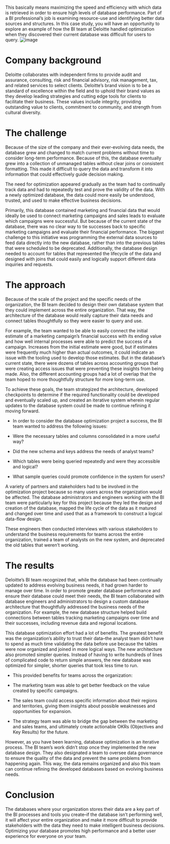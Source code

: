 This basically means maximizing the speed and efficiency with which data is retrieved in order to ensure high levels of database performance. Part of a BI professional’s job is examining resource-use and identifying better data sources and structures. In this case study, you will have an opportunity to explore an example of how the BI team at Deloitte handled optimization when they discovered their current database was difficult for users to query. 
![image](https://github.com/user-attachments/assets/be55f221-4803-4a5f-a53b-48cf960f5133)

# Company background
Deloitte collaborates with independent firms to provide audit and assurance, consulting, risk and financial advisory, risk management, tax, and related services to select clients. Deloitte’s brand vision is to be a standard of excellence within the field and to uphold their brand values as they develop leading strategies and cutting edge tools for clients to facilitate their business. These values include integrity, providing outstanding value to clients, commitment to community, and strength from cultural diversity. 

# The challenge
Because of the size of the company and their ever-evolving data needs, the database grew and changed to match current problems without time to consider long-term performance. Because of this, the database eventually grew into a collection of unmanaged tables without clear joins or consistent formatting. This made it difficult to query the data and transform it into information that could effectively guide decision making. 

The need for optimization appeared gradually as the team had to continually track data and had to repeatedly test and prove the validity of the data.  With a newly optimized database, the data could more easily be understood, trusted, and used to make effective business decisions.

Primarily, this database contained marketing and financial data that would ideally be used to connect marketing campaigns and sales leads to evaluate which campaigns were successful. But because of the current state of the database, there was no clear way to tie successes back to specific marketing campaigns and evaluate their financial performance. The biggest challenge to this initiative was programming the external data sources to feed data directly into the new database, rather than into the previous tables that were scheduled to be deprecated.  Additionally, the database design needed to account for tables that represented the lifecycle of the data and designed with joins that could easily and logically support different data inquiries and requests.

# The approach
Because of the scale of the project and the specific needs of the organization, the BI team decided to design their own database system that they could implement across the entire organization. That way, the architecture of the database would really capture their data needs and connect tables thoughtfully so they were easier to query and use.

For example, the team wanted to be able to easily connect the initial estimate of a marketing campaign’s financial success with its ending value and how well internal processes were able to predict the success of a campaign. Increases from the initial estimate were good, but if estimates were frequently much higher than actual outcomes, it could indicate an issue with the tooling used to develop those estimates. But in the database’s current state, there were dozens of tables across accounting groups that were creating access issues that were preventing these insights from being made. Also, the different accounting groups had a lot of overlap that the team hoped to more thoughtfully structure for more long-term use.

To achieve these goals, the team strategized the architecture, developed checkpoints to determine if the required functionality could be developed and eventually scaled up, and created an iterative system wherein regular updates to the database system could be made to continue refining it moving forward.

- In order to consider the database optimization project a success, the BI team wanted to address the following issues:

- Were the necessary tables and columns consolidated in a more useful way?

- Did the new schema and keys address the needs of analyst teams?

- Which tables were being queried repeatedly and were they accessible and logical?

- What sample queries could promote confidence in the system for users?

A variety of partners and stakeholders had to be involved in the optimization project because so many users across the organization would be affected. The database administrators and engineers working with the BI team were particularly key for this project because they led the design and creation of the database, mapped the life cycle of the data as it matured and changed over time and used that as a framework to construct a logical data-flow design.

These engineers then conducted interviews with various stakeholders to understand the business requirements for teams across the entire organization, trained a team of analysts on the new system, and deprecated the old tables that weren’t working.

# The results
Deloitte’s BI team recognized that, while the database had been continually updated to address evolving business needs, it had grown harder to manage over time. In order to promote greater database performance and ensure their database could meet their needs, the BI team collaborated with database engineers and administrators to design a custom database architecture that thoughtfully addressed the business needs of the organization. For example, the new database structure helped build connections between tables tracking marketing campaigns over time and their successes, including revenue data and regional locations.

This database optimization effort had a lot of benefits. The greatest benefit was the organization’s ability to trust their data–the analyst team didn’t have to spend as much time validating the data before use because the tables were now organized and joined in more logical ways. The new architecture also promoted simpler queries. Instead of having to write hundreds of lines of complicated code to return simple answers, the new database was optimized for simpler, shorter queries that took less time to run.

- This provided benefits for teams across the organization:

- The marketing team was able to get better feedback on the value created by specific campaigns.

- The sales team could access specific information about their regions and territories, giving them insights about possible weaknesses and opportunities for expansion.

- The strategy team was able to bridge the gap between the marketing and sales teams, and ultimately create actionable OKRs (Objectives and Key Results) for the future.

However, as you have been learning, database optimization is an iterative process. The BI team’s work didn’t stop once they implemented the new database design. They also designated a team to oversee data governance to ensure the quality of the data and prevent the same problems from happening again. This way, the data remains organized and also this team can continue refining the developed databases based on evolving business needs.

# Conclusion
The databases where your organization stores their data are a key part of the BI processes and tools you create–if the database isn’t performing well, it will affect your entire organization and make it more difficult to provide stakeholders with the data they need to make intelligent business decisions. Optimizing your database promotes high performance and a better user experience for everyone on your team.


